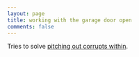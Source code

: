 ```yaml
---
layout: page
title: working with the garage door open
comments: false
---
```

Tries to solve [pitching out corrupts within](pitching-out-corrupts-within.md).
